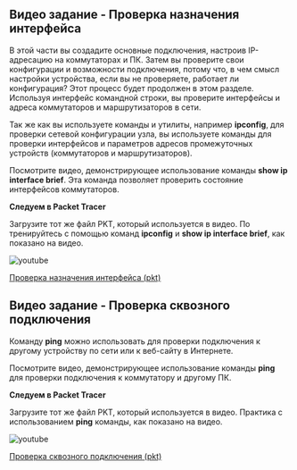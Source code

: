 <!-- verified: agorbachev 03.05.2022 -->

<!-- 2.8.1 -->
## Видео задание - Проверка назначения интерфейса

В этой части вы создадите основные подключения, настроив IP-адресацию на коммутаторах и ПК. Затем вы проверите свои конфигурации и возможности подключения, потому что, в чем смысл настройки устройства, если вы не проверяете, работает ли конфигурация? Этот процесс будет продолжен в этом разделе. Используя интерфейс командной строки, вы проверите интерфейсы и адреса коммутаторов и маршрутизаторов в сети.

Так же как вы используете команды и утилиты, например **ipconfig**, для проверки сетевой конфигурации узла, вы используете команды для проверки интерфейсов и параметров адресов промежуточных устройств (коммутаторов и маршрутизаторов).

Посмотрите видео, демонстрирующее использование команды **show ip interface brief**. Эта команда позволяет проверить состояние интерфейсов коммутаторов.

**Следуем в Packet Tracer**

Загрузите тот же файл PKT, который используется в видео. По тренируйтесь  с помощью  команд **ipconfig** и  **show ip interface brief**, как показано на видео.

![youtube](https://www.youtube.com/watch?v=CkvRVRcOkls)

[Проверка назначения интерфейса (pkt)](./assets/2.8.1-video-activity---test-the-interface-assignment_ru-RU.pkt)

<!-- 2.8.2 -->
## Видео задание - Проверка сквозного подключения

Команду **ping** можно использовать для проверки подключения к другому устройству по сети или к веб-сайту в Интернете.

Посмотрите видео, демонстрирующее использование команды **ping** для проверки подключения к коммутатору и другому ПК.

**Следуем в Packet Tracer**

Загрузите тот же файл PKT, который используется в видео. Практика с использованием **ping** команды, как показано на видео.

![youtube](https://www.youtube.com/watch?v=gex3BaiuQiw)

[Проверка сквозного подключения (pkt)](./assets/2.8.2-video-activity---test-end-to-end-connectivity_ru-RU.pkt)

